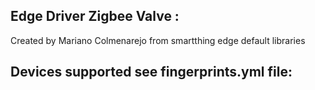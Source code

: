 ## Edge Driver Zigbee Valve :

Created by Mariano Colmenarejo from smartthing edge default libraries

## Devices supported see fingerprints.yml file:

